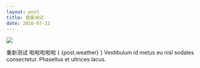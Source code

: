 ```yaml
---
layout: post
title: 我是测试
date: 2016-07-31
---
```

<img src="/images/fulls/02.jpg" class="fit image">

重新测试 
啦啦啦啦啦
{ {post.weather} }
Vestibulum id metus eu nisl sodales consectetur. Phasellus et ultrices lacus.

